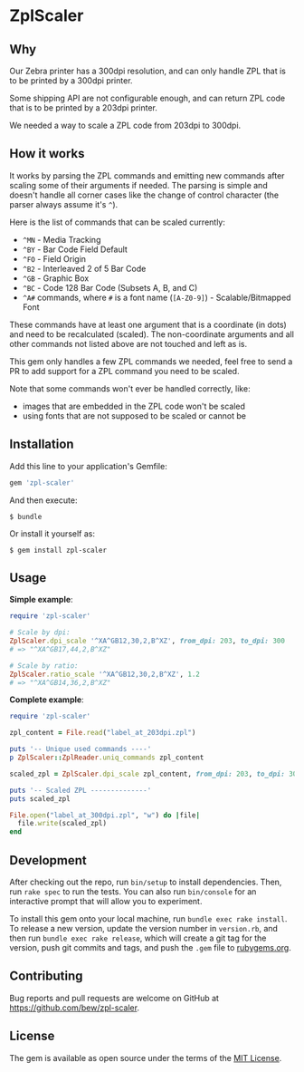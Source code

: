# ZplScaler

## Why

Our Zebra printer has a 300dpi resolution, and can only handle ZPL that is to be printed by a 300dpi printer.

Some shipping API are not configurable enough, and can return ZPL code that is to be printed by a 203dpi printer.

We needed a way to scale a ZPL code from 203dpi to 300dpi.


## How it works

It works by parsing the ZPL commands and emitting new commands after scaling some of their arguments if needed.
The parsing is simple and doesn't handle all corner cases like the change of control character (the parser always assume it's `^`).

Here is the list of commands that can be scaled currently:

- `^MN` - Media Tracking
- `^BY` - Bar Code Field Default
- `^FO` - Field Origin
- `^B2` - Interleaved 2 of 5 Bar Code
- `^GB` - Graphic Box
- `^BC` - Code 128 Bar Code (Subsets A, B, and C)
- `^A#` commands, where `#` is a font name (`[A-Z0-9]`) - Scalable/Bitmapped Font

These commands have at least one argument that is a coordinate (in dots) and need to be recalculated (scaled).
The non-coordinate arguments and all other commands not listed above are not touched and left as is.

This gem only handles a few ZPL commands we needed, feel free to send a PR to add support for a ZPL command you need to be scaled.

Note that some commands won't ever be handled correctly, like:
- images that are embedded in the ZPL code won't be scaled
- using fonts that are not supposed to be scaled or cannot be


## Installation

Add this line to your application's Gemfile:

```ruby
gem 'zpl-scaler'
```

And then execute:

    $ bundle

Or install it yourself as:

    $ gem install zpl-scaler


## Usage

**Simple example**:
```rb
require 'zpl-scaler'

# Scale by dpi:
ZplScaler.dpi_scale '^XA^GB12,30,2,B^XZ', from_dpi: 203, to_dpi: 300
# => "^XA^GB17,44,2,B^XZ"

# Scale by ratio:
ZplScaler.ratio_scale '^XA^GB12,30,2,B^XZ', 1.2
# => "^XA^GB14,36,2,B^XZ"
```

**Complete example**:
```rb
require 'zpl-scaler'

zpl_content = File.read("label_at_203dpi.zpl")

puts '-- Unique used commands ----'
p ZplScaler::ZplReader.uniq_commands zpl_content

scaled_zpl = ZplScaler.dpi_scale zpl_content, from_dpi: 203, to_dpi: 300

puts '-- Scaled ZPL --------------'
puts scaled_zpl

File.open("label_at_300dpi.zpl", "w") do |file|
  file.write(scaled_zpl)
end
```

## Development

After checking out the repo, run `bin/setup` to install dependencies. Then, run `rake spec` to run the tests. You can also run `bin/console` for an interactive prompt that will allow you to experiment.

To install this gem onto your local machine, run `bundle exec rake install`. To release a new version, update the version number in `version.rb`, and then run `bundle exec rake release`, which will create a git tag for the version, push git commits and tags, and push the `.gem` file to [rubygems.org](https://rubygems.org).

## Contributing

Bug reports and pull requests are welcome on GitHub at https://github.com/bew/zpl-scaler.

## License

The gem is available as open source under the terms of the [MIT License](https://opensource.org/licenses/MIT).
